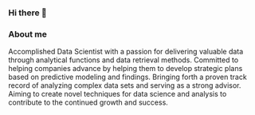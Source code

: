 ### Hi there 👋

<!--
**Fre-eze/Fre-eze** is a ✨ _special_ ✨ repository because its `README.md` (this file) appears on your GitHub profile.

Here are some ideas to get you started:

- 🔭 I’m currently working on ...
- 🌱 I’m currently learning ...
- 👯 I’m looking to collaborate on ...
- 🤔 I’m looking for help with ...
- 💬 Ask me about ...
- 📫 How to reach me: ...
- 😄 Pronouns: ...
- ⚡ Fun fact: ...
-->
### About me

Accomplished Data Scientist with a passion for delivering valuable data through analytical functions and data retrieval methods. Committed to helping companies advance by helping them to develop strategic plans based on predictive modeling and findings. Bringing forth a proven track record of analyzing complex data sets and serving as a strong advisor. Aiming to create novel techniques for data science and analysis to contribute to the continued growth and success.
